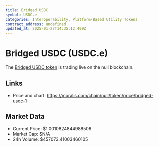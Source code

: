 ```yaml
---
title: Bridged USDC
symbol: USDC.e
categories: Interoperability, Platform-Based Utility Tokens
contract_address: undefined
updated_at: 2025-01-27T14:35:12.409Z
---
```


# Bridged USDC (USDC.e)
The [Bridged USDC token](https://moralis.com/chain/null/token/price/bridged-usdc-1) is trading live on the null blockchain.

## Links
- Price and chart: https://moralis.com/chain/null/token/price/bridged-usdc-1

## Market Data
- Current Price: $1.0010824844988506
- Market Cap: $N/A
- 24h Volume: $457073.41003460105
